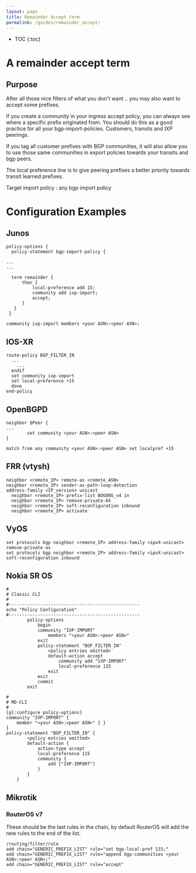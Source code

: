 ```yaml
---
layout: page
title: Remainder Accept term
permalink: /guides/remainder_accept/
---
```


* TOC
{:toc}

# A remainder accept term

## Purpose

After all those nice filters of what you don't want .. you may also want to accept some prefixes.

If you create a community in your ingress accept policy, you can always see where a specific prefix originated from.
You should do this as a good practice for all your bgp-import-policies. Customers, transits and IXP peerings.

If you tag all customer prefixes with BGP communities, it will also allow you to use those same communities in export policies towards your transits and bgp peers.

The local preference line is to give peering prefixes a better priority towards transit learned prefixes.

Target import policy : any bgp import policy

# Configuration Examples

## Junos

```
policy-options {
  policy-statement bgp-import-policy {

...
...

  term remainder {
      then {
          local-preference add 15;
          community add ixp-import;
          accept;
      }
   }
 }

community ixp-import members <your ASN>:<peer ASN>;
```

## IOS-XR

```
route-policy BGP_FILTER_IN
  ...
    ...
  endif
  set community ixp-import
  set local-preference +15
  done
end-policy
```

## OpenBGPD

```
neighbor $Peer {
...
        set community <your ASN>:<peer ASN>
}

match from any community <your ASN>:<peer ASN> set localpref +15
```

## FRR (vtysh)
```
neighbor <remote_IP> remote-as <remote_ASN>
neighbor <remote_IP> sender-as-path-loop-detection
address-family <IP_version> unicast
  neighbor <remote_IP> prefix-list BOGONS_v4 in
  neighbor <remote_IP> remove-private-AS
  neighbor <remote_IP> soft-reconfiguration inbound
  neighbor <remote_IP> activate
```

## VyOS
```
set protocols bgp neighbor <remote_IP> address-family <ipvX-unicast> remove-private-as
set protocols bgp neighbor <remote_IP> address-family <ipvX-unicast> soft-reconfiguration inbound
```

## Nokia SR OS
```
#
# Classic CLI
#
#--------------------------------------------------
echo "Policy Configuration"
#--------------------------------------------------
        policy-options
            begin
            community "IXP-IMPORT"
                members "<your ASN>:<peer ASN>"
            exit
            policy-statement "BGP_FILTER_IN"
                <policy entries omitted>
                default-action accept
                    community add "IXP-IMPORT"
                    local-preference 115
                exit
            exit
            commit
        exit

#
# MD-CLI
#
[gl:configure policy-options]
community "IXP-IMPORT" {
    member "<your ASN>:<peer ASN>" { }
}
policy-statement "BGP_FILTER_IN" {
        <policy entries omitted>
        default-action {
            action-type accept
            local-preference 115
            community {
                add ["IXP-IMPORT"]
            }
        }
    }
```

## Mikrotik
### RouterOS v7
These should be the last rules in the chain, by default RouterOS will add the new rules to the end of the list. 

```
/routing/filter/rule
add chain="GENERIC_PREFIX_LIST" rule="set bgp-local-pref 115;"
add chain="GENERIC_PREFIX_LIST" rule="append bgp-communities <your ASN>:<peer ASN>;"
add chain="GENERIC_PREFIX_LIST" rule="accept"
```

